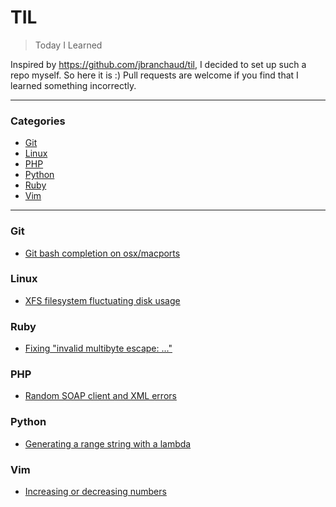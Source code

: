 # TIL

> Today I Learned

Inspired by https://github.com/jbranchaud/til, I decided to set up such a repo myself. So here it is :)
Pull requests are welcome if you find that I learned something incorrectly.

--- 

### Categories

* [Git](#git)
* [Linux](#linux)
* [PHP](#php)
* [Python](#python)
* [Ruby](#ruby)
* [Vim](#vim)

---

### Git

- [Git bash completion on osx/macports](git/osx-macports-bash-completion.md)

### Linux

- [XFS filesystem fluctuating disk usage](linux/xfs-fluctuating-disk-usage.md)

### Ruby

- [Fixing "invalid multibyte escape: ..."](ruby/fix-invalid-multibyte-escape.md)

### PHP

- [Random SOAP client and XML errors](php/random-soapclient-errors.md)

### Python

- [Generating a range string with a lambda](python/xrange-lambda.md)

### Vim

- [Increasing or decreasing numbers](vim/increasing-or-decreasing-numbers.md)

